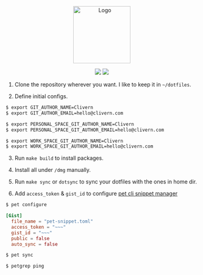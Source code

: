 <p align="center">
    <img alt="Logo" src="https://raw.githubusercontent.com/Clivern/dotfiles/master/img/logo.png" height="150" />
    <p align="center">
        <a href="https://travis-ci.org/Clivern/dotfiles"><img src="https://travis-ci.org/Clivern/dotfiles.svg?branch=master"></a>
        <img src="https://img.shields.io/badge/LICENSE-MIT-orange.svg">
    </p>
</p>

1. Clone the repository wherever you want. I like to keep it in `~/dotfiles`.

2. Define initial configs.

```zsh
$ export GIT_AUTHOR_NAME=Clivern
$ export GIT_AUTHOR_EMAIL=hello@clivern.com

$ export PERSONAL_SPACE_GIT_AUTHOR_NAME=Clivern
$ export PERSONAL_SPACE_GIT_AUTHOR_EMAIL=hello@clivern.com

$ export WORK_SPACE_GIT_AUTHOR_NAME=Clivern
$ export WORK_SPACE_GIT_AUTHOR_EMAIL=hello@clivern.com
```

3. Run `make build` to install packages.

4. Install all under `/dmg` manually.

5. Run `make sync` or `dotsync` to sync your dotfiles with the ones in home dir.

6. Add `access_token` & `gist_id` to configure [pet cli snippet manager](https://github.com/knqyf263/pet)

```zsh
$ pet configure
```

```toml
[Gist]
  file_name = "pet-snippet.toml"
  access_token = "~~~"
  gist_id = "~~~"
  public = false
  auto_sync = false
```

```zsh
$ pet sync
```

```zsh
$ petgrep ping
```
